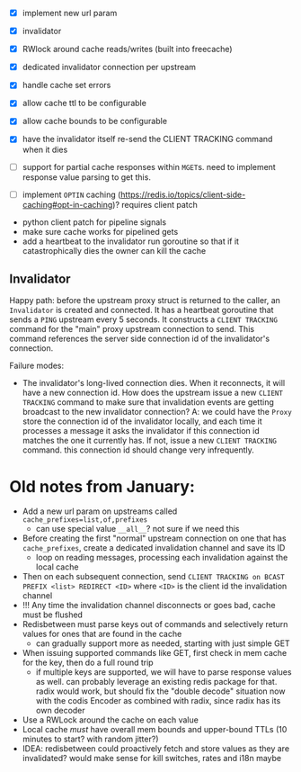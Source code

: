 - [x] implement new url param
- [x] invalidator
- [x] RWlock around cache reads/writes (built into freecache)
- [x] dedicated invalidator connection per upstream
- [x] handle cache set errors
- [x] allow cache ttl to be configurable
- [x] allow cache bounds to be configurable
- [x] have the invalidator itself re-send the CLIENT TRACKING command when it dies
- [ ] support for partial cache responses within `MGET`s. need to implement response value parsing to get this.
- [ ] implement `OPTIN` caching (https://redis.io/topics/client-side-caching#opt-in-caching)? requires client patch


- python client patch for pipeline signals
- make sure cache works for pipelined gets
- add a heartbeat to the invalidator run goroutine so that if it catastrophically dies the owner can kill the cache

## Invalidator

Happy path: before the upstream proxy struct is returned to the caller, an `Invalidator` is created and connected. It
has a heartbeat goroutine that sends a `PING` upstream every 5 seconds. It constructs a `CLIENT TRACKING` command for
the "main" proxy upstream connection to send. This command references the server side connection id of the invalidator's
connection.

Failure modes:
- The invalidator's long-lived connection dies. When it reconnects, it will have a new connection id. How does the
  upstream issue a new `CLIENT TRACKING` command to make sure that invalidation events are getting broadcast to the new
  invalidator connection?
  A: we could have the `Proxy` store the connection id of the invalidator locally, and each time it processes a message
  it asks the invalidator if this connection id matches the one it currently has. If not, issue a new `CLIENT TRACKING`
  command. this connection id should change very infrequently.

# Old notes from January:

- Add a new url param on upstreams called `cache_prefixes=list,of,prefixes` 
    - can use special value `__all__`? not sure if we need this
- Before creating the first "normal" upstream connection on one that has `cache_prefixes`, create a dedicated
  invalidation channel and save its ID
    - loop on reading messages, processing each invalidation against the local cache
- Then on each subsequent connection, send `CLIENT TRACKING on BCAST PREFIX <list> REDIRECT <ID>` where `<ID>` is the
  client id the invalidation channel
- !!! Any time the invalidation channel disconnects or goes bad, cache must be flushed
- Redisbetween must parse keys out of commands and selectively return values for ones that are found in the cache
    - can gradually support more as needed, starting with just simple GET
- When issuing supported commands like GET, first check in mem cache for the key, then do a full round trip
    - if multiple keys are supported, we will have to parse response values as well. can probably leverage an existing
      redis package for that. radix would work, but should fix the "double decode" situation now with the codis Encoder
      as combined with radix, since radix has its own decoder
- Use a RWLock around the cache on each value
- Local cache _must_ have overall mem bounds and upper-bound TTLs (10 minutes to start? with random jitter?)
- IDEA: redisbetween could proactively fetch and store values as they are invalidated? would make sense for kill
  switches, rates and i18n maybe
